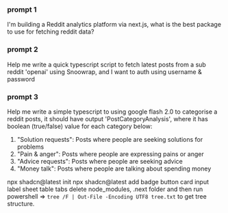 ### prompt 1
I'm building a Reddit analytics platform via next.js, what is the best package to use for fetching reddit data?

### prompt 2
Help me write a quick typescript script to fetch latest posts from a sub reddit 'openai' using Snoowrap, and I want to auth using username & password

### prompt 3
Help me write a simple typescript to using google flash 2.0 to categorise a reddit posts, it should have output 'PostCategoryAnalysis', where it has boolean (true/false) value for each category below:
1. "Solution requests": Posts where people are seeking solutions for problems
2. "Pain & anger": Posts where people are expressing pains or anger
3. "Advice requests": Posts where people are seeking advice
4. "Money talk": Posts where people are talking about spending money

npx shadcn@latest init
npx shadcn@latest add badge button card input label sheet table tabs
delete node_modules, .next folder and then run powershell => `tree /F | Out-File -Encoding UTF8 tree.txt` to get tree structure. 